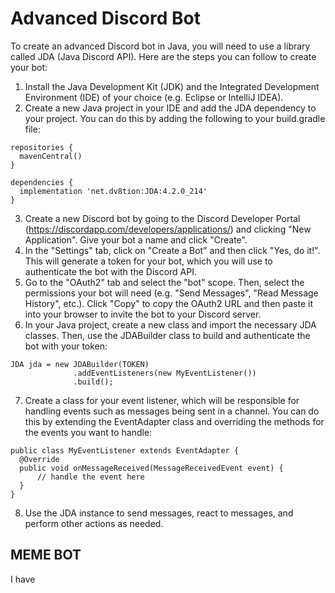 # Advanced Discord Bot
To create an advanced Discord bot in Java, you will need to use a library called JDA (Java Discord API). Here are the steps you can follow to create your bot:
1. Install the Java Development Kit (JDK) and the Integrated Development Environment (IDE) of your choice (e.g. Eclipse or IntelliJ IDEA).
2. Create a new Java project in your IDE and add the JDA dependency to your project. You can do this by adding the following to your build.gradle file:
  ```
  repositories {
    mavenCentral()
}

dependencies {
    implementation 'net.dv8tion:JDA:4.2.0_214'
}
```
3. Create a new Discord bot by going to the Discord Developer Portal (https://discordapp.com/developers/applications/) and clicking "New Application". Give your bot a name and click "Create".
4. In the "Settings" tab, click on "Create a Bot" and then click "Yes, do it!". This will generate a token for your bot, which you will use to authenticate the bot with the Discord API.
5. Go to the "OAuth2" tab and select the "bot" scope. Then, select the permissions your bot will need (e.g. "Send Messages", "Read Message History", etc.). Click "Copy" to copy the OAuth2 URL and then paste it into your browser to invite the bot to your Discord server.
6. In your Java project, create a new class and import the necessary JDA classes. Then, use the JDABuilder class to build and authenticate the bot with your token:
  ```
  JDA jda = new JDABuilder(TOKEN)
                .addEventListeners(new MyEventListener())
                .build();
```
7. Create a class for your event listener, which will be responsible for handling events such as messages being sent in a channel. You can do this by extending the EventAdapter class and overriding the methods for the events you want to handle:
  ```
  public class MyEventListener extends EventAdapter {
    @Override
    public void onMessageReceived(MessageReceivedEvent event) {
        // handle the event here
    }
}
```
8. Use the JDA instance to send messages, react to messages, and perform other actions as needed.

## MEME BOT
I have 
